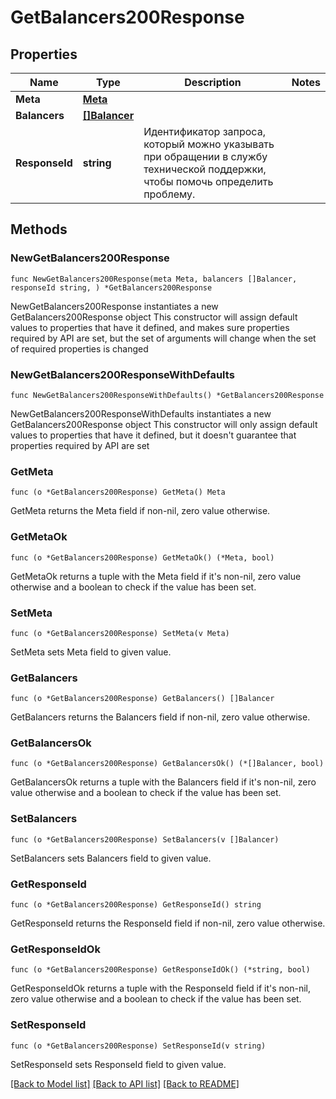 # GetBalancers200Response

## Properties

Name | Type | Description | Notes
------------ | ------------- | ------------- | -------------
**Meta** | [**Meta**](Meta.md) |  | 
**Balancers** | [**[]Balancer**](Balancer.md) |  | 
**ResponseId** | **string** | Идентификатор запроса, который можно указывать при обращении в службу технической поддержки, чтобы помочь определить проблему. | 

## Methods

### NewGetBalancers200Response

`func NewGetBalancers200Response(meta Meta, balancers []Balancer, responseId string, ) *GetBalancers200Response`

NewGetBalancers200Response instantiates a new GetBalancers200Response object
This constructor will assign default values to properties that have it defined,
and makes sure properties required by API are set, but the set of arguments
will change when the set of required properties is changed

### NewGetBalancers200ResponseWithDefaults

`func NewGetBalancers200ResponseWithDefaults() *GetBalancers200Response`

NewGetBalancers200ResponseWithDefaults instantiates a new GetBalancers200Response object
This constructor will only assign default values to properties that have it defined,
but it doesn't guarantee that properties required by API are set

### GetMeta

`func (o *GetBalancers200Response) GetMeta() Meta`

GetMeta returns the Meta field if non-nil, zero value otherwise.

### GetMetaOk

`func (o *GetBalancers200Response) GetMetaOk() (*Meta, bool)`

GetMetaOk returns a tuple with the Meta field if it's non-nil, zero value otherwise
and a boolean to check if the value has been set.

### SetMeta

`func (o *GetBalancers200Response) SetMeta(v Meta)`

SetMeta sets Meta field to given value.


### GetBalancers

`func (o *GetBalancers200Response) GetBalancers() []Balancer`

GetBalancers returns the Balancers field if non-nil, zero value otherwise.

### GetBalancersOk

`func (o *GetBalancers200Response) GetBalancersOk() (*[]Balancer, bool)`

GetBalancersOk returns a tuple with the Balancers field if it's non-nil, zero value otherwise
and a boolean to check if the value has been set.

### SetBalancers

`func (o *GetBalancers200Response) SetBalancers(v []Balancer)`

SetBalancers sets Balancers field to given value.


### GetResponseId

`func (o *GetBalancers200Response) GetResponseId() string`

GetResponseId returns the ResponseId field if non-nil, zero value otherwise.

### GetResponseIdOk

`func (o *GetBalancers200Response) GetResponseIdOk() (*string, bool)`

GetResponseIdOk returns a tuple with the ResponseId field if it's non-nil, zero value otherwise
and a boolean to check if the value has been set.

### SetResponseId

`func (o *GetBalancers200Response) SetResponseId(v string)`

SetResponseId sets ResponseId field to given value.



[[Back to Model list]](../README.md#documentation-for-models) [[Back to API list]](../README.md#documentation-for-api-endpoints) [[Back to README]](../README.md)


